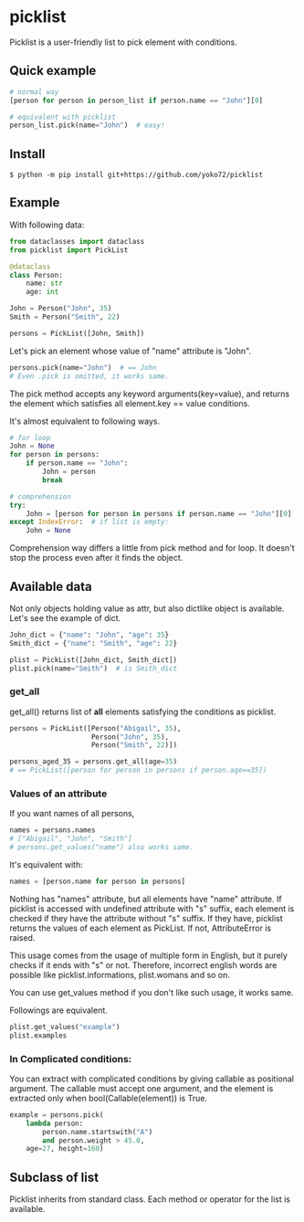 # picklist

Picklist is a user-friendly list to pick element with conditions.

## Quick example
```python
# normal way
[person for person in person_list if person.name == "John"][0]

# equivalent with picklist
person_list.pick(name="John")  # easy!
```

## Install
```
$ python -m pip install git+https://github.com/yoko72/picklist
```

## Example

With following data:

```python
from dataclasses import dataclass
from picklist import PickList

@dataclass
class Person:
    name: str
    age: int

John = Person("John", 35)
Smith = Person("Smith", 22)

persons = PickList([John, Smith])
```

Let's pick an element whose value of "name" attribute is "John".

```python
persons.pick(name="John")  # == John
# Even .pick is omitted, it works same.
```
The pick method accepts any keyword arguments(key=value), and returns the element which satisfies all element.key == value conditions.

It's almost equivalent to following ways.

```python
# for loop
John = None
for person in persons:
    if person.name == "John":
        John = person
        break
```

```python
# comprehension
try:
    John = [person for person in persons if person.name == "John"][0]
except IndexError:  # if list is empty:
    John = None
```

Comprehension way differs a little from pick method and for loop. 
It doesn't stop the process even after it finds the object.

## Available data

Not only objects holding value as attr, but also dictlike object is available.
Let's see the example of dict.

```python
John_dict = {"name": "John", "age": 35}
Smith_dict = {"name": "Smith", "age": 22}

plist = PickList([John_dict, Smith_dict])
plist.pick(name="Smith")  # is Smith_dict
```



### get_all
get_all() returns list of **all** elements satisfying the conditions as picklist.

```python
persons = PickList([Person("Abigail", 35),
                    Person("John", 35),
                    Person("Smith", 22)])

persons_aged_35 = persons.get_all(age=35)  
# == PickList([person for person in persons if person.age==35])
```

### Values of an attribute
If you want names of all persons,
```python
names = persons.names
# ["Abigail", "John", "Smith"]
# persons.get_values("name") also works same.
```

It's equivalent with:
```python
names = [person.name for person in persons]
```

Nothing has "names" attribute, but all elements have "name" attribute.
If picklist is accessed with undefined attribute with "s" suffix, each element is checked if they have the attribute without "s" suffix.
If they have, picklist returns the values of each element as PickList.
If not, AttributeError is raised.

This usage comes from the usage of multiple form in English, but it purely checks if it ends with "s" or not.
Therefore, incorrect english words are possible like picklist.informations, plist.womans and so on.

You can use get_values method if you don't like such usage, it works same.

Followings are equivalent.
```python
plist.get_values("example")
plist.examples
```

### In Complicated conditions:
You can extract with complicated conditions by giving callable as positional argument.
The callable must accept one argument, and the element is extracted only when bool(Callable(element)) is True.

```python
example = persons.pick(
    lambda person: 
        person.name.startswith("A")
        and person.weight > 45.0,
    age=27, height=160)
```

## Subclass of list
Picklist inherits from standard class. Each method or operator for the list is available.
